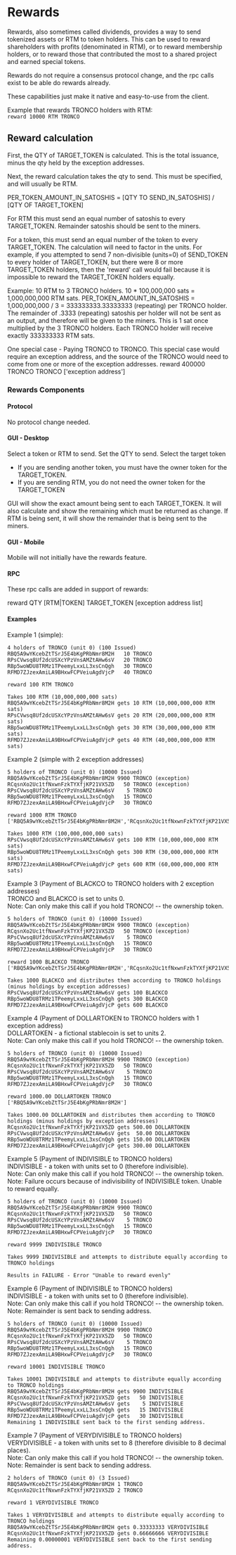 # Rewards

Rewards, also sometimes called dividends, provides a way to send tokenized assets or RTM to token holders.  This can be used to reward shareholders with profits (denominated in RTM), or to reward membership holders, or to reward those that contributed the most to a shared project and earned special tokens.  

Rewards do not require a consensus protocol change, and the rpc calls exist to be able do rewards already.

These capabilities just make it native and easy-to-use from the client.

Example that rewards TRONCO holders with RTM:  
```reward 10000 RTM TRONCO```

## Reward calculation

First, the QTY of TARGET_TOKEN is calculated.  This is the total issuance, minus the qty held by the exception addresses.

Next, the reward calculation takes the qty to send.  This must be specified, and will usually be RTM.

PER_TOKEN_AMOUNT_IN_SATOSHIS = [QTY TO SEND_IN_SATOSHIS] / [QTY OF TARGET_TOKEN]

For RTM this must send an equal number of satoshis to every TARGET_TOKEN.  Remainder satoshis should be sent to the miners.

For a token, this must send an equal number of the token to every TARGET_TOKEN.  The calculation will need to factor in the units.  For example, if you attempted to send 7 non-divisible (units=0) of SEND_TOKEN to every holder of TARGET_TOKEN, but there were 8 or more TARGET_TOKEN holders, then the 'reward' call would fail because it is impossible to reward the TARGET_TOKEN holders equally.

Example: 10 RTM to 3 TRONCO holders.  10 * 100,000,000 sats = 1,000,000,000 RTM sats.
PER_TOKEN_AMOUNT_IN_SATOSHIS = 1,000,000,000 / 3 = 333333333.33333333 (repeating) per TRONCO holder.  The remainder of .3333 (repeating) satoshis per holder will not be sent as an output, and therefore will be given to the miners.  This is 1 sat once multiplied by the 3 TRONCO holders.  Each TRONCO holder will receive exactly 333333333 RTM sats.

One special case - Paying TRONCO to TRONCO.  This special case would require an exception address, and the source of the TRONCO would need to come from one or more of the exception addresses.
reward 400000 TRONCO TRONCO ['exception address']

### Rewards Components
#### Protocol

No protocol change needed.

#### GUI - Desktop

Select a token or RTM to send.
Set the QTY to send.
Select the target token
* If you are sending another token, you must have the owner token for the TARGET_TOKEN.
* If you are sending RTM, you do not need the owner token for the TARGET_TOKEN

GUI will show the exact amount being sent to each TARGET_TOKEN.  It will also calculate and show the remaining which must be returned as change.  If RTM is being sent, it will show the remainder that is being sent to the miners.

#### GUI - Mobile

Mobile will not initially have the rewards feature.

#### RPC

These rpc calls are added in support of rewards:

reward QTY [RTM|TOKEN] TARGET_TOKEN [exception address list]

#### Examples

Example 1 (simple):
```
4 holders of TRONCO (unit 0) (100 Issued)
RBQ5A9wYKcebZtTSrJ5E4bKgPRbNmr8M2H   10 TRONCO
RPsCVwsq8Uf2dcUSXcYPzVnsAMZtAHw6sV   20 TRONCO
RBp5woWDU8TRMz1TPeemyLxxLL3xsCnQgh   30 TRONCO
RFMD7ZJzexAmiLA9BHxwFCPVeiuAgdVjcP   40 TRONCO

reward 100 RTM TRONCO

Takes 100 RTM (10,000,000,000 sats)
RBQ5A9wYKcebZtTSrJ5E4bKgPRbNmr8M2H gets 10 RTM (10,000,000,000 RTM sats)
RPsCVwsq8Uf2dcUSXcYPzVnsAMZtAHw6sV gets 20 RTM (20,000,000,000 RTM sats)
RBp5woWDU8TRMz1TPeemyLxxLL3xsCnQgh gets 30 RTM (30,000,000,000 RTM sats)
RFMD7ZJzexAmiLA9BHxwFCPVeiuAgdVjcP gets 40 RTM (40,000,000,000 RTM sats)
```

Example 2 (simple with 2 exception addresses)
```
5 holders of TRONCO (unit 0) (10000 Issued)
RBQ5A9wYKcebZtTSrJ5E4bKgPRbNmr8M2H 9900 TRONCO (exception)
RCqsnXo2Uc1tfNxwnFzkTYXfjKP21VX5ZD 	 50 TRONCO (exception) 
RPsCVwsq8Uf2dcUSXcYPzVnsAMZtAHw6sV    5 TRONCO
RBp5woWDU8TRMz1TPeemyLxxLL3xsCnQgh   15 TRONCO
RFMD7ZJzexAmiLA9BHxwFCPVeiuAgdVjcP   30 TRONCO

reward 1000 RTM TRONCO ['RBQ5A9wYKcebZtTSrJ5E4bKgPRbNmr8M2H','RCqsnXo2Uc1tfNxwnFzkTYXfjKP21VX5ZD']

Takes 1000 RTM (100,000,000,000 sats)
RPsCVwsq8Uf2dcUSXcYPzVnsAMZtAHw6sV gets 100 RTM (10,000,000,000 RTM sats)
RBp5woWDU8TRMz1TPeemyLxxLL3xsCnQgh gets 300 RTM (30,000,000,000 RTM sats)
RFMD7ZJzexAmiLA9BHxwFCPVeiuAgdVjcP gets 600 RTM (60,000,000,000 RTM sats)
```

Example 3 (Payment of BLACKCO to TRONCO holders with 2 exception addresses)  
TRONCO and BLACKCO is set to units 0.  
Note: Can only make this call if you hold TRONCO! -- the ownership token.
```
5 holders of TRONCO (unit 0) (10000 Issued)
RBQ5A9wYKcebZtTSrJ5E4bKgPRbNmr8M2H 9900 TRONCO (exception)
RCqsnXo2Uc1tfNxwnFzkTYXfjKP21VX5ZD 	 50 TRONCO (exception) 
RPsCVwsq8Uf2dcUSXcYPzVnsAMZtAHw6sV    5 TRONCO
RBp5woWDU8TRMz1TPeemyLxxLL3xsCnQgh   15 TRONCO
RFMD7ZJzexAmiLA9BHxwFCPVeiuAgdVjcP   30 TRONCO

reward 1000 BLACKCO TRONCO ['RBQ5A9wYKcebZtTSrJ5E4bKgPRbNmr8M2H','RCqsnXo2Uc1tfNxwnFzkTYXfjKP21VX5ZD']

Takes 1000 BLACKCO and distributes them according to TRONCO holdings (minus holdings by exception addresses)
RPsCVwsq8Uf2dcUSXcYPzVnsAMZtAHw6sV gets 100 BLACKCO
RBp5woWDU8TRMz1TPeemyLxxLL3xsCnQgh gets 300 BLACKCO
RFMD7ZJzexAmiLA9BHxwFCPVeiuAgdVjcP gets 600 BLACKCO
```

Example 4 (Payment of DOLLARTOKEN to TRONCO holders with 1 exception address)  
DOLLARTOKEN - a fictional stablecoin is set to units 2.  
Note: Can only make this call if you hold TRONCO! -- the ownership token.
```
5 holders of TRONCO (unit 0) (10000 Issued)
RBQ5A9wYKcebZtTSrJ5E4bKgPRbNmr8M2H 9900 TRONCO (exception)
RCqsnXo2Uc1tfNxwnFzkTYXfjKP21VX5ZD 	 50 TRONCO
RPsCVwsq8Uf2dcUSXcYPzVnsAMZtAHw6sV    5 TRONCO
RBp5woWDU8TRMz1TPeemyLxxLL3xsCnQgh   15 TRONCO
RFMD7ZJzexAmiLA9BHxwFCPVeiuAgdVjcP   30 TRONCO

reward 1000.00 DOLLARTOKEN TRONCO ['RBQ5A9wYKcebZtTSrJ5E4bKgPRbNmr8M2H']

Takes 1000.00 DOLLARTOKEN and distributes them according to TRONCO holdings (minus holdings by exception addresses)
RCqsnXo2Uc1tfNxwnFzkTYXfjKP21VX5ZD gets 500.00 DOLLARTOKEN
RPsCVwsq8Uf2dcUSXcYPzVnsAMZtAHw6sV gets  50.00 DOLLARTOKEN
RBp5woWDU8TRMz1TPeemyLxxLL3xsCnQgh gets 150.00 DOLLARTOKEN
RFMD7ZJzexAmiLA9BHxwFCPVeiuAgdVjcP gets 300.00 DOLLARTOKEN
```

Example 5 (Payment of INDIVISIBLE to TRONCO holders)  
INDIVISIBLE - a token with units set to 0 (therefore indivisible).  
Note: Can only make this call if you hold TRONCO! -- the ownership token.  
Note: Failure occurs because of indivisibility of INDIVISIBLE token.  Unable to reward equally.
```
5 holders of TRONCO (unit 0) (10000 Issued)
RBQ5A9wYKcebZtTSrJ5E4bKgPRbNmr8M2H 9900 TRONCO
RCqsnXo2Uc1tfNxwnFzkTYXfjKP21VX5ZD 	 50 TRONCO
RPsCVwsq8Uf2dcUSXcYPzVnsAMZtAHw6sV    5 TRONCO
RBp5woWDU8TRMz1TPeemyLxxLL3xsCnQgh   15 TRONCO
RFMD7ZJzexAmiLA9BHxwFCPVeiuAgdVjcP   30 TRONCO

reward 9999 INDIVISIBLE TRONCO

Takes 9999 INDIVISIBLE and attempts to distribute equally according to TRONCO holdings

Results in FAILURE - Error "Unable to reward evenly"
```

Example 6 (Payment of INDIVISIBLE to TRONCO holders)  
INDIVISIBLE - a token with units set to 0 (therefore indivisible).  
Note: Can only make this call if you hold TRONCO! -- the ownership token.  
Note: Remainder is sent back to sending address.
```
5 holders of TRONCO (unit 0) (10000 Issued)
RBQ5A9wYKcebZtTSrJ5E4bKgPRbNmr8M2H 9900 TRONCO
RCqsnXo2Uc1tfNxwnFzkTYXfjKP21VX5ZD 	 50 TRONCO
RPsCVwsq8Uf2dcUSXcYPzVnsAMZtAHw6sV    5 TRONCO
RBp5woWDU8TRMz1TPeemyLxxLL3xsCnQgh   15 TRONCO
RFMD7ZJzexAmiLA9BHxwFCPVeiuAgdVjcP   30 TRONCO

reward 10001 INDIVISIBLE TRONCO

Takes 10001 INDIVISIBLE and attempts to distribute equally according to TRONCO holdings
RBQ5A9wYKcebZtTSrJ5E4bKgPRbNmr8M2H gets 9900 INDIVISIBLE
RCqsnXo2Uc1tfNxwnFzkTYXfjKP21VX5ZD gets   50 INDIVISIBLE
RPsCVwsq8Uf2dcUSXcYPzVnsAMZtAHw6sV gets    5 INDIVISIBLE
RBp5woWDU8TRMz1TPeemyLxxLL3xsCnQgh gets   15 INDIVISIBLE
RFMD7ZJzexAmiLA9BHxwFCPVeiuAgdVjcP gets   30 INDIVISIBLE
Remaining 1 INDIVISIBLE sent back to the first sending address.
```

Example 7 (Payment of VERYDIVISIBLE to TRONCO holders)  
VERYDIVISIBLE - a token with units set to 8 (therefore divisible to 8 decimal places).  
Note: Can only make this call if you hold TRONCO! -- the ownership token.  
Note: Remainder is sent back to sending address.  
```
2 holders of TRONCO (unit 0) (3 Issued)
RBQ5A9wYKcebZtTSrJ5E4bKgPRbNmr8M2H 1 TRONCO
RCqsnXo2Uc1tfNxwnFzkTYXfjKP21VX5ZD 2 TRONCO

reward 1 VERYDIVISIBLE TRONCO

Takes 1 VERYDIVISIBLE and attempts to distribute equally according to TRONCO holdings
RBQ5A9wYKcebZtTSrJ5E4bKgPRbNmr8M2H gets 0.33333333 VERYDIVISIBLE
RCqsnXo2Uc1tfNxwnFzkTYXfjKP21VX5ZD gets 0.66666666 VERYDIVISIBLE
Remaining 0.00000001 VERYDIVISIBLE sent back to the first sending address.
```






